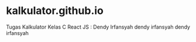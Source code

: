 # kalkulator.github.io
Tugas Kalkulator Kelas C React JS : Dendy Irfansyah
dendy irfansyah dendy irfansyah
